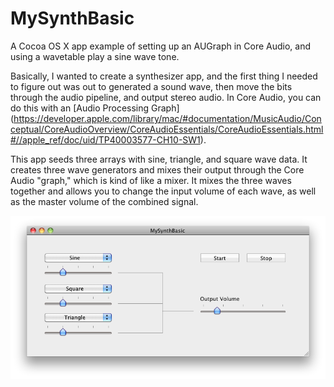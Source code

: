 MySynthBasic
============

A Cocoa OS X app example of setting up an AUGraph in Core Audio, and using a wavetable play a sine wave tone. 

Basically, I wanted to create a synthesizer app, and the first thing I needed to figure out was out to generated a sound wave, then move the bits through the audio pipeline, and output stereo audio. In Core Audio, you can do this with an [Audio Processing Graph] (https://developer.apple.com/library/mac/#documentation/MusicAudio/Conceptual/CoreAudioOverview/CoreAudioEssentials/CoreAudioEssentials.html#//apple_ref/doc/uid/TP40003577-CH10-SW1).

This app seeds three arrays with sine, triangle, and square wave data. It creates three wave generators and mixes their output through the Core Audio "graph," which is kind of like a mixer. It mixes the three waves together and allows you to change the input volume of each wave, as well as the master volume of the combined signal. 

![ScreenShot](https://github.com/chrisl777/MySynthBasic/blob/master/MySynthBasic.png) 
